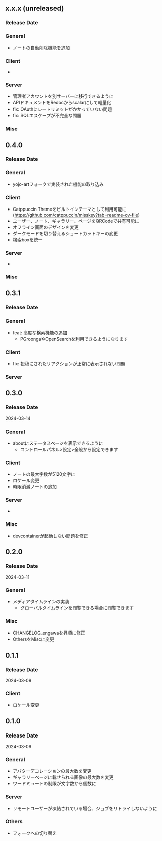 <!--
## x.x.x (unreleased)

### Release Date

### General
-

### Client
- 

### Server
-

### Misc

-->

## x.x.x (unreleased)

### Release Date

### General
- ノートの自動削除機能を追加

### Client
- 

### Server
- 管理者アカウントを別サーバーに移行できるように
- APIドキュメントをRedocからscalarにして軽量化
- fix: OAuthにレートリミットがかかっていない問題
- fix: SQLエスケープが不完全な問題

### Misc


## 0.4.0

### Release Date

### General
- yojo-artフォークで実装された機能の取り込み

### Client
- Catppuccin Themeをビルトインテーマとして利用可能に (https://github.com/catppuccin/misskey?tab=readme-ov-file)
- ユーザー、ノート、ギャラリー、ページをQRCodeで共有可能に
- オフライン画面のデザインを変更
- ダークモードを切り替えるショートカットキーの変更
- 検索boxを統一

### Server
- 

### Misc


## 0.3.1

### Release Date

### General
- feat: 高度な検索機能の追加
  - PGroongaやOpenSearchを利用できるようになります

### Client
- fix: 投稿にされたリアクションが正常に表示されない問題

### Server

## 0.3.0

### Release Date
2024-03-14

### General
- aboutにステータスページを表示できるように
  - コントロールパネル>設定>全般から設定できます

### Client
- ノートの最大字数が5120文字に
- ロケール変更
- 時限消滅ノートの追加

### Server
- 

### Misc
- devcontainerが起動しない問題を修正

## 0.2.0

### Release Date
2024-03-11

### General
- メディアタイムラインの実装
  - グローバルタイムラインを閲覧できる場合に閲覧できます

### Misc
- CHANGELOG_engawaを昇順に修正
- OthersをMiscに変更

## 0.1.1

### Release Date
2024-03-09

### Client
- ロケール変更

## 0.1.0

### Release Date
2024-03-09

### General
- アバターデコレーションの最大数を変更
- ギャラリーページに載せられる画像の最大数を変更
- ワードミュートの制限が文字数から個数に

### Server
- リモートユーザーが凍結されている場合、ジョブをリトライしないように

### Others
- フォークへの切り替え




